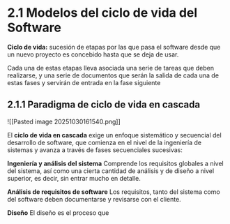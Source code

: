 # 2.1 Modelos del ciclo de vida del Software
**Ciclo de vida:** sucesión de etapas por las que pasa el software desde que un nuevo proyecto es concebido hasta que se deja de usar.

Cada una de estas etapas lleva asociada una serie de tareas que deben realizarse, y una serie de documentos que serán la salida de cada una de estas fases y servirán de entrada en la fase siguiente

## 2.1.1 Paradigma de ciclo de vida en cascada
![[Pasted image 20251030161540.png]]

El **ciclo de vida en cascada** exige un enfoque sistemático y secuencial del desarrollo de software, que comienza en el nivel de la ingeniería de sistemas y avanza a través de fases secuenciales sucesivas:

**Ingeniería y análisis del sistema**
Comprende los requisitos globales a nivel del sistema, así como una cierta cantidad de análisis y de diseño a nivel superior, es decir, sin entrar mucho en detalle.

**Análisis de requisitos de software**
Los requisitos, tanto del sistema como del software deben documentarse y revisarse con el cliente.

**Diseño**
El diseño es el proceso que 